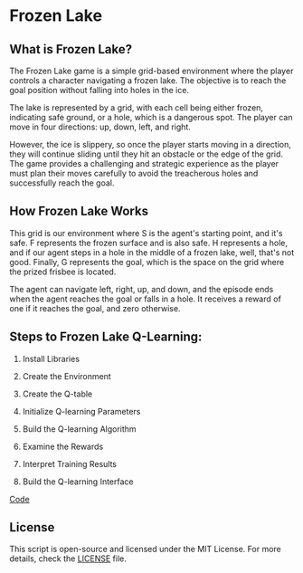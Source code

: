 # Frozen Lake

## What is Frozen Lake?
The Frozen Lake game is a simple grid-based environment where the player controls a character navigating a frozen lake. The objective is to reach the goal position without falling into holes in the ice. 


The lake is represented by a grid, with each cell being either frozen, indicating safe ground, or a hole, which is a dangerous spot. The player can move in four directions: up, down, left, and right. 


However, the ice is slippery, so once the player starts moving in a direction, they will continue sliding until they hit an obstacle or the edge of the grid. 
The game provides a challenging and strategic experience as the player must plan their moves carefully to avoid the treacherous holes and successfully reach the goal.

## How Frozen Lake Works
This grid is our environment where S is the agent's starting point, and it's safe. F represents the frozen surface and is also safe. H represents a hole, and if our agent steps in a hole in the middle of a frozen lake, well, that's not good. Finally, G represents the goal, which is the space on the grid where the prized frisbee is located.

The agent can navigate left, right, up, and down, and the episode ends when the agent reaches the goal or falls in a hole. It receives a reward of one if it reaches the goal, and zero otherwise.


## Steps to Frozen Lake Q-Learning:

1. Install Libraries

2. Create the Environment

3. Create the Q-table

4. Initialize Q-learning Parameters

5. Build the Q-learning Algorithm

6. Examine the Rewards

7. Interpret Training Results

8. Build the Q-learning Interface

[Code](Frozen_Lake_Q_Learning.ipynb)

## License

This script is open-source and licensed under the MIT License. For more details, check the [LICENSE](LICENSE) file.
